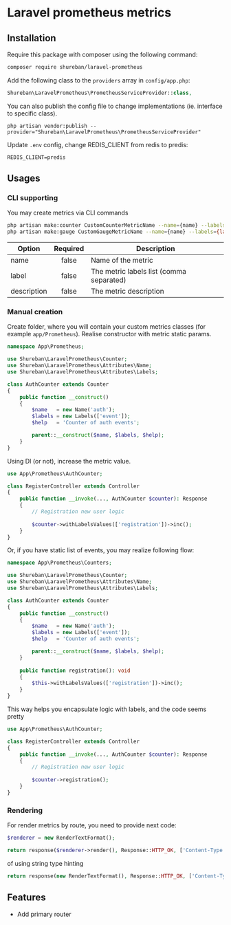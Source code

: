 # Laravel prometheus metrics

## Installation

Require this package with composer using the following command:

```bash
composer require shureban/laravel-prometheus
```

Add the following class to the `providers` array in `config/app.php`:

```php
Shureban\LaravelPrometheus\PrometheusServiceProvider::class,
```

You can also publish the config file to change implementations (ie. interface to specific class).

```shell
php artisan vendor:publish --provider="Shureban\LaravelPrometheus\PrometheusServiceProvider"
```

Update `.env` config, change REDIS_CLIENT from redis to predis:

```text
REDIS_CLIENT=predis
```

## Usages

### CLI supporting

You may create metrics via CLI commands

```bash
php artisan make:counter CustomCounterMetricName --name={name} --labels={label_1,label_2,label_N} --description={description}
php artisan make:gauge CustomGaugeMetricName --name={name} --labels={label_1,label_2,label_N} --description={description}
```

| Option      | Required | Description                              |
| ----------- |:--------:| -----------------------------------------|
| name        | false    | Name of the metric                       |
| label       | false    | The metric labels list (comma separated) |
| description | false    | The metric description                   |

### Manual creation

Create folder, where you will contain your custom metrics classes (for example `app/Prometheus`). Realise constructor
with metric static params.

```php
namespace App\Prometheus;

use Shureban\LaravelPrometheus\Counter;
use Shureban\LaravelPrometheus\Attributes\Name;
use Shureban\LaravelPrometheus\Attributes\Labels;

class AuthCounter extends Counter
{
    public function __construct()
    {
        $name   = new Name('auth');
        $labels = new Labels(['event']);
        $help   = 'Counter of auth events';

        parent::__construct($name, $labels, $help);
    }
}
```

Using DI (or not), increase the metric value.

```php
use App\Prometheus\AuthCounter;

class RegisterController extends Controller
{
    public function __invoke(..., AuthCounter $counter): Response
    {
        // Registration new user logic
    
        $counter->withLabelsValues(['registration'])->inc();
    }
}
```

Or, if you have static list of events, you may realize following flow:

```php
namespace App\Prometheus\Counters;

use Shureban\LaravelPrometheus\Counter;
use Shureban\LaravelPrometheus\Attributes\Name;
use Shureban\LaravelPrometheus\Attributes\Labels;

class AuthCounter extends Counter
{
    public function __construct()
    {
        $name   = new Name('auth');
        $labels = new Labels(['event']);
        $help   = 'Counter of auth events';

        parent::__construct($name, $labels, $help);
    }
    
    public function registration(): void 
    {
        $this->withLabelsValues(['registration'])->inc();
    }
}
```

This way helps you encapsulate logic with labels, and the code seems pretty

```php
use App\Prometheus\AuthCounter;

class RegisterController extends Controller
{
    public function __invoke(..., AuthCounter $counter): Response
    {
        // Registration new user logic
    
        $counter->registration();
    }
}
```

### Rendering

For render metrics by route, you need to provide next code:

```php
$renderer = new RenderTextFormat();

return response($renderer->render(), Response::HTTP_OK, ['Content-Type' => RenderTextFormat::MIME_TYPE]);
```

of using string type hinting

```php
return response(new RenderTextFormat(), Response::HTTP_OK, ['Content-Type' => RenderTextFormat::MIME_TYPE]);
```

## Features

- Add primary router

